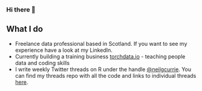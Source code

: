 ### Hi there 👋

## What I do

* Freelance data professional based in Scotland. If you want to see my experience have a look at my LinkedIn.
* Currently building a training business [torchdata.io](torchdata.io) - teaching people data and coding skills
* I write weekly Twitter threads on R under the handle [@neilgcurrie](https://twitter.com/neilgcurrie). You can find my threads repo with all the code and links to individual threads [here](https://github.com/neilcuz/threads).
